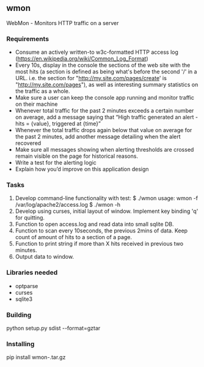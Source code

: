 ## wmon
WebMon - Monitors HTTP traffic on a server

### Requirements

* Consume an actively written-to w3c-formatted HTTP access log (https://en.wikipedia.org/wiki/Common_Log_Format)
* Every 10s, display in the console the sections of the web site with the most hits (a section is defined as being what's before the second '/' in a URL. i.e. the section for "http://my.site.com/pages/create' is "http://my.site.com/pages"), as well as interesting summary statistics on the traffic as a whole.
* Make sure a user can keep the console app running and monitor traffic on their machine
* Whenever total traffic for the past 2 minutes exceeds a certain number on average, add a message saying that “High traffic generated an alert - hits = {value}, triggered at {time}”
* Whenever the total traffic drops again below that value on average for the past 2 minutes, add another message detailing when the alert recovered
* Make sure all messages showing when alerting thresholds are crossed remain visible on the page for historical reasons.
* Write a test for the alerting logic
* Explain how you’d improve on this application design

### Tasks

1. Develop command-line functionality with test:
    $ ./wmon
    usage:
        wmon -f /var/log/apache2/access.log
    $ ./wmon -h
2. Develop using curses, initial layout of window. Implement key binding 'q' for quitting.
3. Function to open access.log and read data into small sqlite DB.
4. Function to scan every 10seconds, the previous 2mins of data. Keep count of amount of
   hits to a section of a page.
5. Function to print string if more than X hits received in previous two minutes.
6. Output data to window.

### Libraries needed

* optparse
* curses
* sqlite3

### Building

  python setup.py sdist --format=gztar

### Installing

  pip install wmon-<VERSION>.tar.gz
